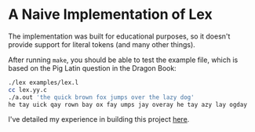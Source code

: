 # A Naive Implementation of Lex

The implementation was built for educational purposes, so it doesn't provide
support for literal tokens (and many other things).

After running `make`, you should be able to test the example file, which is
based on the Pig Latin question in the Dragon Book:

```bash
./lex examples/lex.l
cc lex.yy.c
./a.out 'the quick brown fox jumps over the lazy dog'
he tay uick qay rown bay ox fay umps jay overay he tay azy lay ogday
```

I've detailed my experience in building this project
[here](https://0.rwstream.com/posts/lex/).
